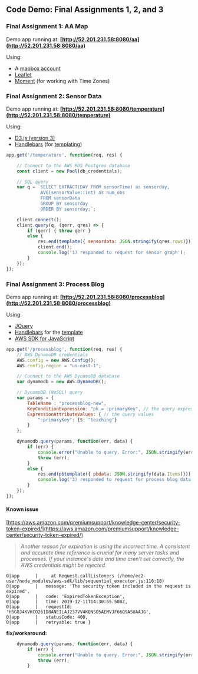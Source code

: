 ## Code Demo: Final Assignments 1, 2, and 3

### Final Assignment 1: AA Map

Demo app running at: **[http://52.201.231.58:8080/aa](http://52.201.231.58:8080/aa)**

Using: 

* A [mapbox account](https://account.mapbox.com/)  
* [Leaflet](https://leafletjs.com/examples/quick-start/)  
* [Moment](https://momentjs.com/timezone/docs/) (for working with Time Zones)

### Final Assignment 2: Sensor Data

Demo app running at: **[http://52.201.231.58:8080/temperature](http://52.201.231.58:8080/temperature)**

Using: 

* [D3.js (version 3)](https://github.com/d3/d3-3.x-api-reference/blob/master/API-Reference.md)
* [Handlebars](https://handlebarsjs.com/) (for [templating](https://github.com/visualizedata/data-structures/blob/master/final_code_demo/templates/sensor.txt))

```javascript
app.get('/temperature', function(req, res) {

    // Connect to the AWS RDS Postgres database
    const client = new Pool(db_credentials);

    // SQL query 
    var q = `SELECT EXTRACT(DAY FROM sensorTime) as sensorday,
             AVG(sensorValue::int) as num_obs
             FROM sensorData
             GROUP BY sensorday
             ORDER BY sensorday;`;

    client.connect();
    client.query(q, (qerr, qres) => {
        if (qerr) { throw qerr }
        else {
            res.end(template({ sensordata: JSON.stringify(qres.rows)}));
            client.end();
            console.log('1) responded to request for sensor graph');
        }
    });
}); 
```


### Final Assignment 3: Process Blog

Demo app running at: **[http://52.201.231.58:8080/processblog](http://52.201.231.58:8080/processblog)**

Using: 

* [JQuery](https://jquery.com/)  
* [Handlebars](https://handlebarsjs.com/) for the [template](https://github.com/visualizedata/data-structures/blob/master/final_code_demo/templates/pb.txt)  
* [AWS SDK for JavaScript](https://aws.amazon.com/sdk-for-node-js/)  

```javascript
app.get('/processblog', function(req, res) {
    // AWS DynamoDB credentials
    AWS.config = new AWS.Config();
    AWS.config.region = "us-east-1";

    // Connect to the AWS DynamoDB database
    var dynamodb = new AWS.DynamoDB();

    // DynamoDB (NoSQL) query
    var params = {
        TableName : "processblog-new",
        KeyConditionExpression: "pk = :primaryKey", // the query expression
        ExpressionAttributeValues: { // the query values
            ":primaryKey": {S: "teaching"}
        }
    };

    dynamodb.query(params, function(err, data) {
        if (err) {
            console.error("Unable to query. Error:", JSON.stringify(err, null, 2));
            throw (err);
        }
        else {
            res.end(pbtemplate({ pbdata: JSON.stringify(data.Items)}));
            console.log('3) responded to request for process blog data');
        }
    });
});
```

#### Known issue

[https://aws.amazon.com/premiumsupport/knowledge-center/security-token-expired/](https://aws.amazon.com/premiumsupport/knowledge-center/security-token-expired/)

> *Another reason for expiration is using the incorrect time. A consistent and accurate time reference is crucial for many server tasks and processes. If your instance's date and time aren't set correctly, the AWS credentials might be rejected.*

```
0|app      |     at Request.callListeners (/home/ec2-user/node_modules/aws-sdk/lib/sequential_executor.js:116:18)
0|app      |   message: 'The security token included in the request is expired',
0|app      |   code: 'ExpiredTokenException',
0|app      |   time: 2019-12-11T14:30:55.508Z,
0|app      |   requestId: 'H5G8J4KVKCO261D8ANEILAJ237VV4KQNSO5AEMVJF66Q9ASUAAJG',
0|app      |   statusCode: 400,
0|app      |   retryable: true }
```

**fix/workaround:** 

```javascript
    dynamodb.query(params, function(err, data) {
        if (err) {
            console.error("Unable to query. Error:", JSON.stringify(err, null, 2));
            throw (err);
        }
```